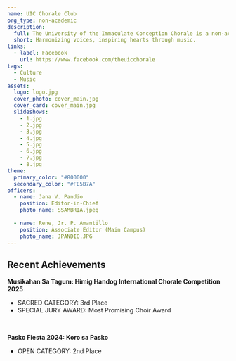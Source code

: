 ```yaml
---
name: UIC Chorale Club
org_type: non-academic
description:
  full: The University of the Immaculate Conception Chorale is a non-academic club and very own chorale group of the University of the Immaculate Conception, dedicated to fostering a love for music and choral singing among its talented members. They perform at various university events, community gatherings, and competitions, showcasing their vocal talents and promoting cultural appreciation through music.
  short: Harmonizing voices, inspiring hearts through music.
links:
  - label: Facebook
    url: https://www.facebook.com/theuicchorale
tags:
  - Culture
  - Music
assets:
  logo: logo.jpg
  cover_photo: cover_main.jpg
  cover_card: cover_main.jpg
  slideshows:
    - 1.jpg
    - 2.jpg
    - 3.jpg
    - 4.jpg
    - 5.jpg
    - 6.jpg
    - 7.jpg
    - 8.jpg
theme:
  primary_color: "#800000"
  secondary_color: "#FE5B7A"
officers:
  - name: Jana V. Pandio
    position: Editor-in-Chief
    photo_name: SSAMBRIA.jpeg
    
  - name: Rene, Jr. P. Amantillo
    position: Associate Editor (Main Campus)
    photo_name: JPANDIO.JPG
---
```


## Recent Achievements

**Musikahan Sa Tagum: Himig Handog International Chorale Competition 2025**
- SACRED CATEGORY: 3rd Place
- SPECIAL JURY AWARD: Most Promising Choir Award <br>
<br>

**Pasko Fiesta 2024: Koro sa Pasko**
- OPEN CATEGORY: 2nd Place



